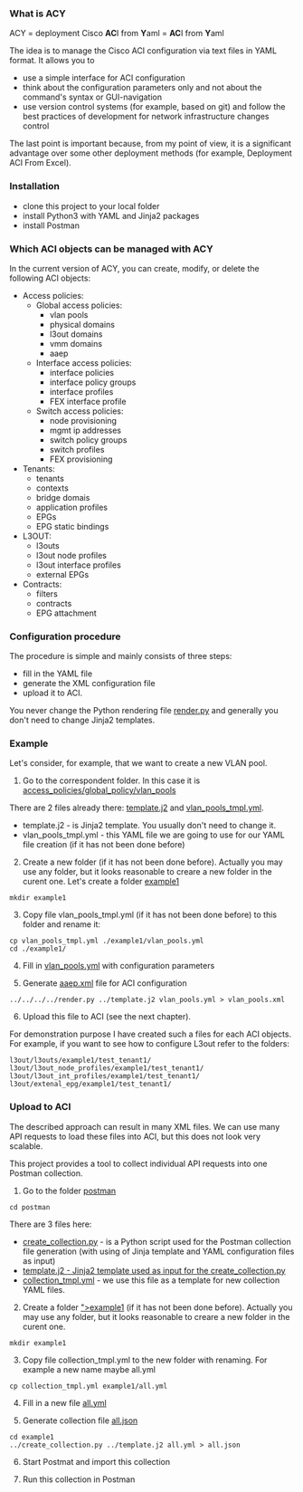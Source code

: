 <h3>What is ACY</h3>

ACY = deployment Cisco <b>AC</b>I from <b>Y</b>aml = <b>AC</b>I from <b>Y</b>aml

The idea is to manage the Cisco ACI configuration via text files in YAML format. It allows you to
- use a simple interface for ACI configuration
- think about the configuration parameters only and not about the command's syntax or GUI-navigation
- use version control systems (for example, based on git) and follow the best practices of development for network infrastructure changes control

The last point is important because, from my point of view, it is a significant advantage over some other deployment methods (for example, Deployment ACI From Excel).

<h3>Installation</h3>

- clone this project to your local folder
- install Python3 with YAML and Jinja2 packages
- install Postman

<h3>Which ACI objects can be managed with ACY</h3>

In the current version of ACY, you can create, modify, or delete the following ACI objects:

- Access policies:
  - Global access policies:
    - vlan pools
    - physical domains
    - l3out domains
    - vmm domains
    - aaep
  - Interface access policies:
    - interface policies
    - interface policy groups
    - interface profiles
    - FEX interface profile 
  - Switch access policies:
    - node provisioning
    - mgmt ip addresses
    - switch policy groups
    - switch profiles
    - FEX provisioning
- Tenants:
  - tenants
  - contexts 
  - bridge domais
  - application profiles
  - EPGs
  - EPG static bindings
- L3OUT:
  - l3outs
  - l3out node profiles
  - l3out interface profiles
  - external EPGs
- Contracts:
  - filters
  - contracts
  - EPG attachment
  
<h3>Configuration procedure</h3>

The procedure is simple and mainly consists of three steps:

- fill in the YAML file
- generate the XML configuration file 
- upload it to ACI.  

You never change the Python rendering file <a href="https://github.com/nihole/ACY/blob/master/render.py">render.py</a> and generally you don't need to change Jinja2 templates.

<h3>Example</h3>

Let's consider, for example, that we want to create a new VLAN pool.

1. Go to the correspondent folder. In this case it is <a href="https://github.com/nihole/ACY/tree/master/access_policies/global_policy/aaep">access_policies/global_policy/vlan_pools</a>

There are 2 files already there: <a href="https://github.com/nihole/ACY/blob/master/access_policies/global_policy/aaep/template.j2">template.j2</a> and <a href="https://github.com/nihole/ACY/blob/master/access_policies/global_policy/aaep/aaep_tmpl.yml">vlan_pools_tmpl.yml</a>.
- template.j2 - is Jinja2 template. You usually don't need to change it.
- vlan_pools_tmpl.yml - this YAML file we are going to use for our YAML file creation (if it has not been done before)

2. Create a new folder (if it has not been done before). Actually you may use any folder, but it looks reasonable to creare a new folder in the curent one. Let's create a folder <a href="https://github.com/nihole/ACY/tree/master/access_policies/global_policy/aaep/example1">example1</a> 

```
mkdir example1
```

3. Copy file vlan_pools_tmpl.yml (if it has not been done before) to this folder and rename it:

```
cp vlan_pools_tmpl.yml ./example1/vlan_pools.yml
cd ./example1/
```

4. Fill in <a href="https://github.com/nihole/ACY/blob/master/access_policies/global_policy/aaep/example1/aaep.yml">vlan_pools.yml</a> with configuration parameters

5. Generate <a href="https://github.com/nihole/ACY/blob/master/access_policies/global_policy/aaep/example1/aaep.xml">aaep.xml</a> file for ACI configuration 

```
../../../../render.py ../template.j2 vlan_pools.yml > vlan_pools.xml
```

6. Upload this file to ACI (see the next chapter).

For demonstration purpose I have created such a files for each ACI objects. For example, if you want to see how to configure L3out refer to the folders:

```
l3out/l3outs/example1/test_tenant1/
l3out/l3out_node_profiles/example1/test_tenant1/
l3out/l3out_int_profiles/example1/test_tenant1/
l3out/extenal_epg/example1/test_tenant1/
```

<h3>Upload to ACI</h3>

The described approach can result in many XML files. We can use many API requests to load these files into ACI, but this does not look very scalable.

This project provides a tool to collect individual API requests into one Postman collection.

1. Go to the folder <a href="https://github.com/nihole/ACY/tree/master/postman">postman</a>
```
cd postman
```
There are 3 files here: 
- <a href="https://github.com/nihole/ACY/blob/master/postman/check_collection.py">create_collection.py</a> - is a Python script used for the Postman collection file generation (with using of Jinja template and YAML configuration files as input)
- <a href="https://github.com/nihole/ACY/blob/master/postman/template.j2">template.j2</b> - Jinja2 template used as input for the create_collection.py
- <a href="https://github.com/nihole/ACY/blob/master/postman/collection_tmpl.yml">collection_tmpl.yml</a> - we use this file as a template for new collection YAML files.

2. Create a folder <a href="https://github.com/nihole/ACY/tree/master/postman">">example1</a> (if it has not been done before). Actually you may use any folder, but it looks reasonable to creare a new folder in the curent one.

```
mkdir example1
```
3. Copy file collection_tmpl.yml to the new folder with renaming. For example a new name maybe all.yml

```
cp collection_tmpl.yml example1/all.yml
```

4. Fill in a new file <a href="https://github.com/nihole/ACY/blob/master/postman/example1/all.yml">all.yml</a>

5. Generate collection file <a href="https://github.com/nihole/ACY/blob/master/postman/example1/all.json">all.json</a>

```
cd example1
../create_collection.py ../template.j2 all.yml > all.json
```
6. Start Postmat and import this collection

7. Run this collection in Postman


